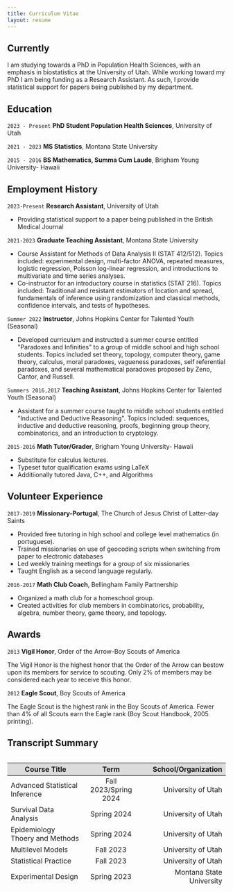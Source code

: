 ```yaml
---
title: Curriculum Vitae
layout: resume
---
```


## Currently

I am studying towards a PhD in Population Health Sciences, with an emphasis in biostatistics at the University of Utah. While working toward my PhD I am being funding as a Research Assistant. As such, I provide statistical support for papers being published by my department.

## Education

`2023 - Present`
__PhD Student Population Health Sciences__, 
University of Utah


`2021 - 2023`
__MS Statistics__, 
Montana State University

`2015 - 2016`
__BS Mathematics, Summa Cum Laude__, 
Brigham Young University- Hawaii

## Employment History

`2023-Present`
__Research Assistant__, University of Utah

- Providing statistical support to a paper being published in the British Medical Journal

`2021-2023`
__Graduate Teaching Assistant__, Montana State University 

- Course Assistant for Methods of Data Analysis II (STAT 412/512). Topics included: experimental design, multi-factor ANOVA, repeated measures, logistic regression, Poisson log-linear regression, and introductions to multivariate and time series analyses.
- Co-instructor for an introductory course in statistics (STAT 216). Topics included: Traditional and resistant estimators of location and spread, fundamentals of inference using randomization and classical methods, confidence intervals, and tests of hypotheses.

`Summer 2022`
__Instructor__, Johns Hopkins Center for Talented Youth (Seasonal) 

- Developed curriculum and instructed a summer course entitled "Paradoxes and Infinities" to a group of middle school and high school students. Topics included set theory, topology, computer theory, game theory, calculus, moral paradoxes, vagueness paradoxes, self referential paradoxes, and several mathematical paradoxes proposed by Zeno, Cantor, and Russell.

`Summers 2016,2017`
__Teaching Assistant__, Johns Hopkins Center for Talented Youth (Seasonal) 

- Assistant for a summer course taught to middle school students entitled "Inductive and Deductive Reasoning". Topics included: sequences, inductive and deductive reasoning, proofs, beginning group theory, combinatorics, and an introduction to cryptology.

`2015-2016`
__Math Tutor/Grader__, Brigham Young University- Hawaii 

- Substitute for calculus lectures.
- Typeset tutor qualification exams using LaTeX
- Additiionally tutored Java, C++, and Algorithms


## Volunteer Experience

`2017-2019`
__Missionary-Portugal__, The Church of Jesus Christ of Latter-day Saints

- Provided free tutoring in high school and college level mathematics (in portuguese).
- Trained missionaries on use of geocoding scripts when switching from paper to electronic databases
- Led weekly training meetings for a group of six missionaries
- Taught English as a second language regularly.

`2016-2017`
__Math Club Coach__, Bellingham Family Partnership

- Organized a math club for a homeschool group.
- Created activities for club members in combinatorics, probability, algebra, number theory, game theory, and topology.

## Awards
`2013`
__Vigil Honor__, Order of the Arrow-Boy Scouts of America

The Vigil Honor is the highest honor that the Order of the Arrow can bestow upon its members for service to scouting. Only 2% of members may be considered each year to receive this honor.

`2012`
__Eagle Scout__, Boy Scouts of America

The Eagle Scout is the highest rank in the Boy Scouts of America. Fewer than 4% of all Scouts earn the Eagle rank (Boy Scout Handbook, 2005 printing).

## Transcript Summary

<style>
.table-wrapper {
  overflow: scroll;
  height:300px;
  width:100%;
}
th {
  position: -webkit-sticky;
  position: sticky;
  top: 0;
  z-index: 2;
  background-color: #DCDCDC;
}
  table th:first-of-type {
    width: 35%;
}
table th:nth-of-type(2) {
    width: 25%;
}
table th:nth-of-type(3) {
    width: 40%;
}
</style>

<div class="table-wrapper" markdown="block">

| Course Title | Term | School/Organization |
|-----------------------|:-----------:|-----------------------:|
| Advanced Statistical Inference | Fall 2023/Spring 2024  | University of Utah |
| Survival Data Analysis | Spring 2024  | University of Utah |
| Epidemiology Thoery and Methods | Spring 2024  | University of Utah |
| Multilevel Models | Fall 2023 | University of Utah |
| Statistical Practice | Fall 2023 | University of Utah |
| Experimental Design | Spring 2023  | Montana State University |
| Advanced Mathematical Statistics | Spring 2023  | Montana State University |
| Mixed Effects Models | Fall 2022  | Montana State University |
| Time Series Analysis | Fall 2022  | Montana State University |
| Bayesian Data Analysis | Fall 2022  | Montana State University |
| Multivariate Analysis | Spring 2022  | Montana State University |
| Mathematical Statistics | Fall 2021/Spring 2022  | Montana State University |
| Linear Models/Regression Analysis | Fall 2021/Spring 2022  | Montana State University |
| Coputational Theory | Spring 2016 | Brigham Young University-Hawaii |
| Algorithms and Complexity | Spring 2016 | Brigham Young University-Hawaii |
| Numerical Methods | Winter 2015-16 | Brigham Young University-Hawaii |
| Real Analysis | Fall 2015/Winter 2015-16 | Brigham Young University-Hawaii |
| Abstract Algebra II | Winter 2015-16 | Brigham Young University-Hawaii |

</div>

